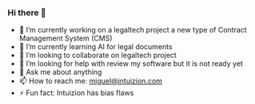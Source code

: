 ### Hi there 👋

- 🔭 I’m currently working on a legaltech project a new type of Contract Management System (CMS)
- 🌱 I’m currently learning AI for legal documents
- 👯 I’m looking to collaborate on legaltech project 
- 🤔 I’m looking for help with review my software but it is not ready yet
- 💬 Ask me about anything
- 📫 How to reach me: miguel@intuizion.com
- ⚡ Fun fact: Intuizion has bias flaws

<!--
**Intuizion/Intuizion** is a ✨ _special_ ✨ repository because its `README.md` (this file) appears on your GitHub profile.

Here are some ideas to get you started:

- 🔭 I’m currently working on a legaltech project a new type of Contract Management System (CMS)
- 🌱 I’m currently learning AI for legal documents
- 👯 I’m looking to collaborate on legaltech project 
- 🤔 I’m looking for help with review my software but it is not ready yet
- 💬 Ask me about anything
- 📫 How to reach me: miguel@intuizion.com
- 😄 Pronouns: ...
- ⚡ Fun fact: Intuizion has bias flaws
-->
